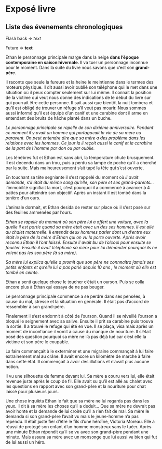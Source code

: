 # Exposé livre

## Liste des évenements chronologiques

Flash back ⇒ *text*

Future ⇒ **text**

Ethan le personnage principale marge dans la neige **dans l’époque contemporaine en saison hivernale**. Il va tuer un personnage inconnue pour le moment. Dans la suite du livre nous savons que c’est son **grand-père**. 

Il raconte que seule la fureure et la heine le meintienne dans le termes des moteurs physique. Il dit aussi avoir oublié son téléphone qui le met dans une situation où il peux compter seulement sur lui même. Il connait la position de la victime qui veut nous donne des indications de le début du livre sur qui pourrait être cette personne. Il sait aussi que bientôt la nuit tombera et qu’il est obligé de trouver un réfuge s’il veut pas mourir. Nous sommes aussi informé qu’il est équipé d’un canif et une carabine dont il arme en entendant des bruits de hâche planté dans un buche.

*Le personnage principale se rapelle de son dixième anniversaire. Pendant ce moment il y avait un homme qui partagaeait la vie de sa mère au paravent. On peut entendre dire que sa mère a des problème dans les relations avec les hommes. Ce jour la il reçoit aussi le canif et la carabine de la part de l’homme par don ou par oublie.*

Les ténèbres fut et Ethan est sans abri, la témperature chute brusquement. Il est decendu dans un trou, puis a perdu sa lampe de poche qu’il a cherché par la suite. Mais malheureusement s’ait tapé la tête qui s’est ouverte.

En touchant sa tête segniante il s’est rappelé du moment où *il avait demande, s’il était du même sang qu’elle, son père et ses grand-parents...* l’immobilité signifiait la mort, c’est pourquoi il a commencé à avancer à 4 pattes pour atteindre son objectif. Après un instant il est tombé dans la tanière d’un ours.

L’animale dormait, et Ethan desida de rester sur place où il s’est posé sur des feuilles ammenées par l’ours.

*Ethan se rapelle du moment où son père lui a offert une voiture, avec la quelle il est partie quand sa mère était avec un des ses hommes. Il est allé au chalet maternelle. Il entendit deux hommes parler dont un d’entre eux était le père de la mère d’Ethan qui on vu la porte ouverte. Après avoir reconnu Ethan il l’ont laissé. Ensuite il avait bu de l’alcool pour ensuite se foueter. Ensuite il avait téléphoné sa mère pour lui démander pourquoi ils ne voient pas les son père (à sa mère).*

*Sa mère lui explica qu’elle a promit que son père ne connnaitra jamais ses petits enfants et qu’elle lui a pas parlé depuis 10 ans , le moment où elle est tombé en ceinte.*

Ethan a senti quelque chose le toucher c’était un ourson. Puis se colla encore plus à Ethan qui essaya de ne pas bouger.

Le personnage principale commence a se perdre dans ses pensées, à cause du mal, stresse et la situation en générale. Il était pas d’accord de ressembler à son grand-père.

Finalement il s’est endormit à côté de l’ourson. Quand il se réveillé l’ourson a bloqué le seignement avec sa salive. Ensuite il prit sa carabine puis trouva la sortie. Il a trouvé le refuge qui été en vue. Il se plaça, visa mais après un moment de inconfiance il vomit à cause du manque de nouriture. Il s’était posé des question pourquoi sa mère ne l’a pas déjà tué car c’est elle la victime et son père le coupable. 

La faim commançait à le exterminer et une migraine commançait à lui faire extrainement mal au crâne. Il avait encore un kilomètre de marche à faire dans cette état. Il commençait à avoir des illutions et n’avait plus aucune notion. 

Il vu une silhouette de femme devant lui. Sa mère a couru vers lui, elle était revenue juste après le coup de fil. Elle avait su qu’il est allé au chalet avec les questions en rapport avec son grand-père et la nouriture pour chat laissé pour plusieurs jours. 

Une chose inquièta Ethan le fait que sa mère ne lui regarda pas dans les yeux. Il dit à sa mère les choses qu’il a deduit... Que sa mère ne devrait pas avoir honte et la demande de lui croire qu’il a rien fait de mal. Sa mère le demanda si son grand-père l’avait vu mais le jeune-homme n’a pas rependu. Il était juste fier d’être le fils d’une héroïne, Victoria Moreau. Elle a réussi de protègé son enfant d’un homme monstreux sans le tuéer. Après une minute Ethan répondit qu’il se vu avec son grand-père pendant une minute. Mais assura sa mère avec un monsonge que lui aussi va bien qui fut de lui aussi un héro.
